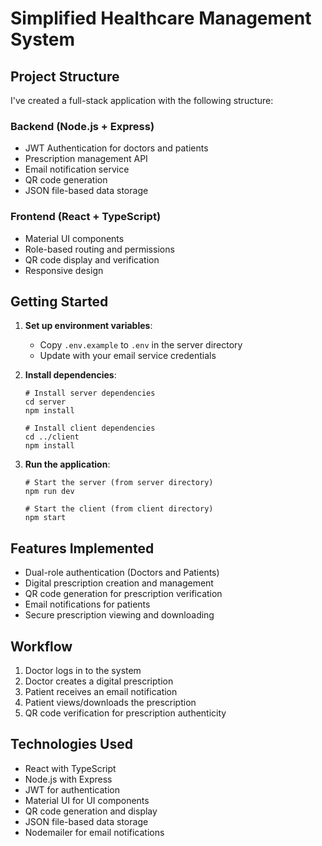 # Simplified Healthcare Management System

## Project Structure

I've created a full-stack application with the following structure:

### Backend (Node.js + Express)
- JWT Authentication for doctors and patients
- Prescription management API
- Email notification service
- QR code generation
- JSON file-based data storage

### Frontend (React + TypeScript)
- Material UI components
- Role-based routing and permissions
- QR code display and verification
- Responsive design

## Getting Started

1. **Set up environment variables**:
   - Copy `.env.example` to `.env` in the server directory
   - Update with your email service credentials

2. **Install dependencies**:
   ```
   # Install server dependencies
   cd server
   npm install

   # Install client dependencies
   cd ../client
   npm install
   ```

3. **Run the application**:
   ```
   # Start the server (from server directory)
   npm run dev

   # Start the client (from client directory)
   npm start
   ```

## Features Implemented

- Dual-role authentication (Doctors and Patients)
- Digital prescription creation and management
- QR code generation for prescription verification
- Email notifications for patients
- Secure prescription viewing and downloading

## Workflow

1. Doctor logs in to the system
2. Doctor creates a digital prescription
3. Patient receives an email notification
4. Patient views/downloads the prescription
5. QR code verification for prescription authenticity

## Technologies Used

- React with TypeScript
- Node.js with Express
- JWT for authentication
- Material UI for UI components
- QR code generation and display
- JSON file-based data storage
- Nodemailer for email notifications
